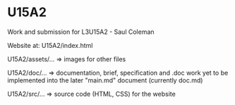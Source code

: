# U15A2

Work and submission for L3U15A2 - Saul Coleman

Website at: U15A2/index.html

U15A2/assets/... => images for other files

U15A2/doc/... => documentation, brief, specification and .doc work yet to be implemented into the later "main.md" document (currently doc.md)

U15A2/src/... => source code (HTML, CSS) for the website

